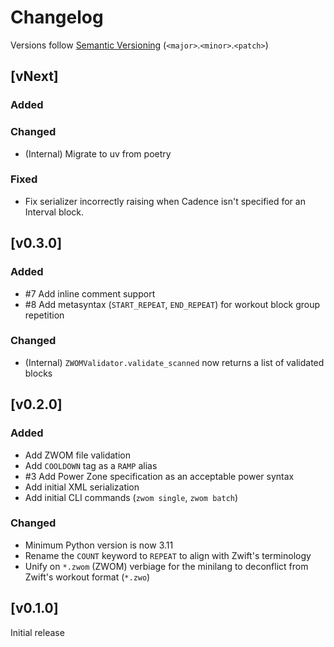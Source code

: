 # Changelog
Versions follow [Semantic Versioning](https://semver.org/spec/v2.0.0.html) (`<major>`.`<minor>`.`<patch>`)

## [vNext]
### Added
### Changed
* (Internal) Migrate to uv from poetry
### Fixed
* Fix serializer incorrectly raising when Cadence isn't specified for an Interval block.

## [v0.3.0]
### Added
* #7 Add inline comment support
* #8 Add metasyntax (`START_REPEAT`, `END_REPEAT`) for workout block group repetition

### Changed
* (Internal) `ZWOMValidator.validate_scanned` now returns a list of validated blocks

## [v0.2.0]
### Added
* Add ZWOM file validation
* Add `COOLDOWN` tag as a `RAMP` alias
* #3 Add Power Zone specification as an acceptable power syntax
* Add initial XML serialization
* Add initial CLI commands (`zwom single`, `zwom batch`)

### Changed
* Minimum Python version is now 3.11
* Rename the `COUNT` keyword to `REPEAT` to align with Zwift's terminology
* Unify on `*.zwom` (ZWOM) verbiage for the minilang to deconflict from Zwift's workout format (`*.zwo`)

## [v0.1.0]
Initial release

